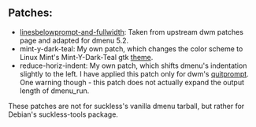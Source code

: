 ## Patches:
- [linesbelowprompt-and-fullwidth](http://tools.suckless.org/dmenu/patches/lines-below-prompt/): Taken from upstream dwm patches page and adapted for dmenu 5.2.
- mint-y-dark-teal: My own patch, which changes the color scheme to Linux Mint's Mint-Y-Dark-Teal gtk [theme](https://github.com/linuxmint/mint-themes).
- reduce-horiz-indent: My own patch, which shifts dmenu's indentation slightly to the left. I have applied this patch only for dwm's [quitprompt](https://dwm.suckless.org/patches/quitprompt/). One warning though - this patch does not actually expand the output length of dmenu_run.

These patches are not for suckless's vanilla dmenu tarball, but rather for Debian's suckless-tools package.
